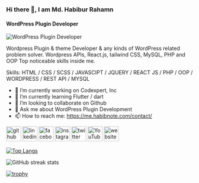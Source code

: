 ### Hi there 👋, I am Md. Habibur Rahamn
#### WordPress Plugin Developer
![WordPress Plugin Developer](https://me.habibnote.com/wp-content/uploads/2023/10/Untitled.png)

Wordpress Plugin & theme Developer & any kinds of WordPress related problem solver. Wordpress APIs, React.js, tailwind CSS, MySQL, PHP and OOP Top noticeable skills inside me.

Skills: HTML / CSS / SCSS / JAVASCIPT / JQUERY / REACT JS / PHP / OOP / WORDPRESS / REST API / MYSQL

- 🔭 I’m currently working on Codexpert, Inc 
- 🌱 I’m currently learning Flutter / dart  
- 👯 I’m looking to collaborate on Github 
- 💬 Ask me about WordPress Plugin Development 
- 📫 How to reach me: https://me.habibnote.com/contact/ 


[<img src='https://cdn.jsdelivr.net/npm/simple-icons@3.0.1/icons/github.svg' alt='github' height='40'>](https://github.com/habibnote)  [<img src='https://cdn.jsdelivr.net/npm/simple-icons@3.0.1/icons/linkedin.svg' alt='linkedin' height='40'>](https://www.linkedin.com/in/habib333/)  [<img src='https://cdn.jsdelivr.net/npm/simple-icons@3.0.1/icons/facebook.svg' alt='facebook' height='40'>](https://www.facebook.com/md.Habib333)  [<img src='https://cdn.jsdelivr.net/npm/simple-icons@3.0.1/icons/instagram.svg' alt='instagram' height='40'>](https://www.instagram.com/md.habib24/)  [<img src='https://cdn.jsdelivr.net/npm/simple-icons@3.0.1/icons/twitter.svg' alt='twitter' height='40'>](https://twitter.com/habibnote)  [<img src='https://cdn.jsdelivr.net/npm/simple-icons@3.0.1/icons/youtube.svg' alt='YouTube' height='40'>](https://www.youtube.com/channel/LearnWith-Habib)  [<img src='https://cdn.jsdelivr.net/npm/simple-icons@3.0.1/icons/icloud.svg' alt='website' height='40'>](https://me.habibnote.com/)  


[![Top Langs](https://github-readme-stats.vercel.app/api/top-langs/?username=habibnote)](https://github.com/anuraghazra/github-readme-stats) 

![GitHub streak stats](https://streak-stats.demolab.com/?user=habibnote)  

[![trophy](https://github-profile-trophy.vercel.app/?username=habibnote)](https://github.com/ryo-ma/github-profile-trophy)

